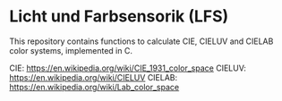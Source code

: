 # Licht und Farbsensorik (LFS)
This repository contains functions to calculate CIE, CIELUV and CIELAB color systems, implemented in C.

CIE:    https://en.wikipedia.org/wiki/CIE_1931_color_space 
CIELUV: https://en.wikipedia.org/wiki/CIELUV
CIELAB: https://en.wikipedia.org/wiki/Lab_color_space

